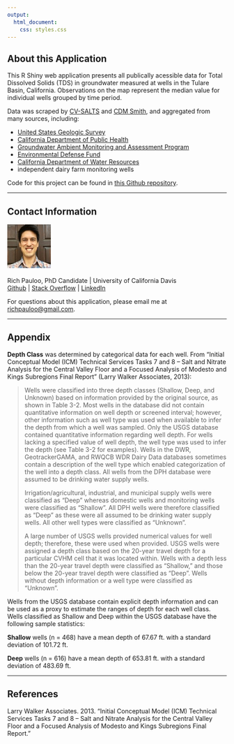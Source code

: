 ```yaml
---
output:
  html_document:
    css: styles.css
---
```


## About this Application

This R Shiny web application presents all publically acessible data for Total Dissolved Solids (TDS) in groundwater measured at wells in the Tulare Basin, California. Observations on the map represent the median value for individual wells grouped by time period.

Data was scraped by [CV-SALTS](https://www.cvsalinity.org/) and [CDM Smith](https://cdmsmith.com/), and aggregated from many sources, including:

* [United States Geologic Survey](https://www.usgs.gov/)
* [California Department of Public Health](https://www.cdph.ca.gov/)
* [Groundwater Ambient Monitoring and Assessment Program](http://www.swrcb.ca.gov/gama/)
* [Environmental Defense Fund](https://www.edf.org/) 
* [California Department of Water Resources](http://www.water.ca.gov/)
* independent dairy farm monitoring wells

Code for this project can be found in [this Github repository](https://github.com/RichPau/tulare_tds_shiny).

***

## Contact Information
![](profile_100.jpg) <br/> <br/>
Rich Pauloo, PhD Candidate | University of California Davis <br/>
[Github](http://github.com/richpauloo) | [Stack Overflow](https://stackoverflow.com/users/8367943/rich-pauloo) | [LinkedIn](https://www.linkedin.com/in/rpauloo)

For questions about this application, please email me at richpauloo@gmail.com.

***

## Appendix
**Depth Class** was determined by categorical data for each well. From “Initial Conceptual Model (ICM) Technical Services Tasks 7 and 8 – Salt and Nitrate Analysis for the Central Valley Floor and a Focused Analysis of Modesto and Kings Subregions Final Report” (Larry Walker Associates, 2013):

>Wells were classified into three depth classes (Shallow, Deep, and Unknown) based on information provided by the original source, as shown in Table 3-2. Most wells in the database did not contain quantitative information on well depth or screened interval; however, other information such as well type was used when available to infer the depth from which a well was sampled. Only the USGS database contained quantitative information regarding well depth. For wells lacking a specified value of well depth, the well type was used to infer the depth (see Table 3-2 for examples). Wells in the DWR, GeotrackerGAMA, and RWQCB WDR Dairy Data databases sometimes contain a description of the well type which enabled categorization of the well into a depth class. All wells from the DPH database were assumed to be drinking water supply wells.
>
>Irrigation/agricultural, industrial, and municipal supply wells were classified as “Deep” whereas domestic wells and monitoring wells were classified as “Shallow”. All DPH wells were therefore classified as “Deep” as these were all assumed to be drinking water supply wells. All other well types were classified as “Unknown”.
>
>A large number of USGS wells provided numerical values for well depth; therefore, these were used when provided. USGS wells were assigned a depth class based on the 20-year travel depth for a particular CVHM cell that it was located within. Wells with a depth less than the 20-year travel depth were classified as “Shallow,” and those below the 20-year travel depth were classified as “Deep”. Wells without depth information or a well type were classified as “Unknown”.

Wells from the USGS database contain explicit depth information and can be used as a proxy to estimate the ranges of depth for each well class. Wells classified as Shallow and Deep within the USGS database have the following sample statistics: 

**Shallow** wells (n = 468) have a mean depth of 67.67 ft. with a standard deviation of 101.72 ft. 

**Deep** wells (n = 616) have a mean depth of 653.81 ft. with a standard deviation of 483.69 ft.

***

## References

Larry Walker Associates. 2013. “Initial Conceptual Model (ICM) Technical Services Tasks 7 and 8 – Salt and Nitrate Analysis for the Central Valley Floor and a Focused Analysis of Modesto and Kings Subregions Final Report.”
